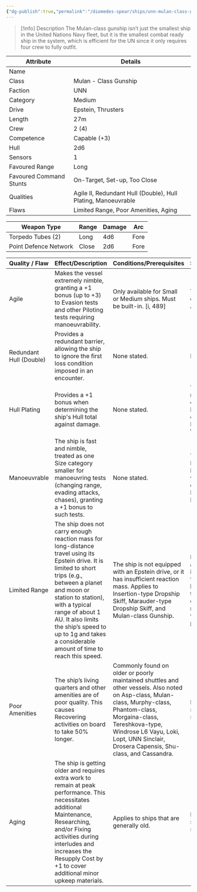 ```yaml
---
{"dg-publish":true,"permalink":"/diomedes-spear/ships/unn-mulan-class-gunship/"}
---
```


> [!info] Description
The Mulan-class gunship isn’t just the smallest ship in the United Nations Navy fleet, but it is the smallest combat ready ship in the system, which is efficient for the UN since it only requires four crew to fully outfit.

| Attribute               | Details                                                       |
| ----------------------- | ------------------------------------------------------------- |
| Name                    |                                                               |
| Class                   | Mulan - Class Gunship                                         |
| Faction                 | UNN                                                           |
| Category                | Medium                                                        |
| Drive                   | Epstein, Thrusters                                            |
| Length                  | 27m                                                           |
| Crew                    | 2 (4)                                                         |
| Competence              | Capable (+3)                                                  |
| Hull                    | 2d6                                                           |
| Sensors                 | 1                                                             |
| Favoured Range          | Long                                                          |
| Favoured Command Stunts | On-Target, Set-up, Too Close                                  |
| Qualities               | Agile II, Redundant Hull (Double), Hull Plating, Manoeuvrable |
| Flaws                   | Limited Range, Poor Amenities, Aging                          |

| Weapon Type           | Range | Damage | Arc  |
| --------------------- | ----- | ------ | ---- |
| Torpedo Tubes (2)     | Long  | 4d6    | Fore |
| Point Defence Network | Close | 2d6    | Fore |

| Quality / Flaw          | Effect/Description                                                                                                                                                                                                                                                                                                                | Conditions/Prerequisites                                                                                                                                                                                                                                             | Stackable?                                                                                                          |
| :---------------------- | :-------------------------------------------------------------------------------------------------------------------------------------------------------------------------------------------------------------------------------------------------------------------------------------------------------------------------------- | :------------------------------------------------------------------------------------------------------------------------------------------------------------------------------------------------------------------------------------------------------------------- | :------------------------------------------------------------------------------------------------------------------ |
| Agile                   | Makes the vessel extremely nimble, granting a +1 bonus (up to +3) to Evasion tests and other Piloting tests requiring manoeuvrability.                                                                                                                                                                                            | Only available for Small or Medium ships. Must be built-in. [i, 489]                                                                                                                                                                                                 | Yes (up to +3, e.g., Agile II, Agile III)                                                                           |
| Redundant Hull (Double) | Provides a redundant barrier, allowing the ship to ignore the first loss condition imposed in an encounter.                                                                                                                                                                                                                       | None stated.                                                                                                                                                                                                                                                         | No                                                                                                                  |
| Hull Plating            | Provides a +1 bonus when determining the ship's Hull total against damage.                                                                                                                                                                                                                                                        | None stated.                                                                                                                                                                                                                                                         | Yes, up to a maximum equal to the Hull score in dice (e.g., Hull Plating II, III, V)                                |
| Manoeuvrable            | The ship is fast and nimble, treated as one Size category smaller for manoeuvring tests (changing range, evading attacks, chases), granting a +1 bonus to such tests.                                                                                                                                                             | None stated.                                                                                                                                                                                                                                                         | Yes (can be Highly Manoeuvrable with two qualities; e.g., Manoeuvrable II)                                          |
| Limited Range           | The ship does not carry enough reaction mass for long-distance travel using its Epstein drive. It is limited to short trips (e.g., between a planet and moon or station to station), with a typical range of about 1 AU. It also limits the ship’s speed to up to 1g and takes a considerable amount of time to reach this speed. | The ship is not equipped with an Epstein drive, or it has insufficient reaction mass. Applies to Insertion-type Dropship Skiff, Marauder-type Dropship Skiff, and Mulan-class Gunship.                                                                               | Not applicable, as it describes a fundamental limitation of the ship's drive system rather than a variable penalty. |
| Poor Amenities          | The ship’s living quarters and other amenities are of poor quality. This causes Recovering activities on board to take 50% longer.                                                                                                                                                                                                | Commonly found on older or poorly maintained shuttles and other vessels. Also noted on Asp-class, Mulan-class, Murphy-class, Phantom-class, Morgaina-class, Tereshkova-type, Windrose L6 Vayu, Loki, Lopt, UNN Sinclair, Drosera Capensis, Shu-class, and Cassandra. | Not explicitly stated as stackable.                                                                                 |
| Aging                   | The ship is getting older and requires extra work to remain at peak performance. This necessitates additional Maintenance, Researching, and/or Fixing activities during interludes and increases the Resupply Cost by +1 to cover additional minor upkeep materials.                                                              | Applies to ships that are generally old.                                                                                                                                                                                                                             | Not explicitly stated as stackable.                                                                                 |
